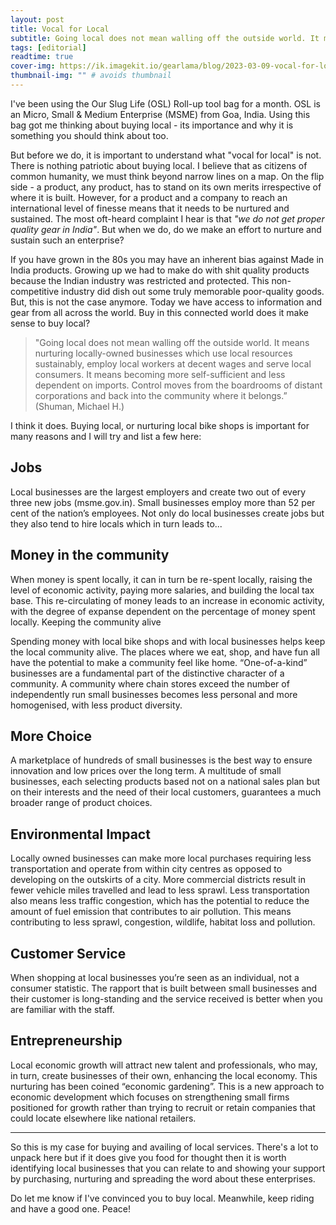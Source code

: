 ```yaml
---
layout: post
title: Vocal for Local
subtitle: Going local does not mean walling off the outside world. It means nurturing locally-owned businesses
tags: [editorial]
readtime: true
cover-img: https://ik.imagekit.io/gearlama/blog/2023-03-09-vocal-for-local_kN3kDQvug.jpg?updatedAt=1694006535878
thumbnail-img: "" # avoids thumbnail
---
```

I've been using the Our Slug Life (OSL) Roll-up tool bag for a month. OSL is an Micro, Small & Medium Enterprise (MSME) from Goa, India. Using this bag got me thinking about buying local -  its importance and why it is something you should think about too.

But before we do, it is important to understand what "vocal for local" is not. There is nothing patriotic about buying local. I believe that as citizens of common humanity, we must think beyond narrow lines on a map. On the flip side - a product, any product, has to stand on its own merits irrespective of where it is built. However, for a product and a company to reach an international level of finesse means that it needs to be nurtured and sustained. The most oft-heard complaint I hear is that *"we do not get proper quality gear in India"*. But when we do, do we make an effort to nurture and sustain such an enterprise?

If you have grown in the 80s you may have an inherent bias against Made in India products. Growing up we had to make do with shit quality products because the Indian industry was restricted and protected. This non-competitive industry did dish out some truly memorable poor-quality goods. But, this is not the case anymore. Today we have access to information and gear from all across the world. Buy in this connected world does it make sense to buy local?

> "Going local does not mean walling off the outside world. It means nurturing locally-owned businesses which use local resources sustainably, employ local workers at decent wages and serve local consumers. It means becoming more self-sufficient and less dependent on imports. Control moves from the boardrooms of distant corporations and back into the community where it belongs.” (Shuman, Michael H.)

I think it does. Buying local, or nurturing local bike shops is important for many reasons and I will try and list a few here:

## Jobs
Local businesses are the largest employers and create two out of every three new jobs (msme.gov.in). Small businesses employ more than 52 per cent of the nation’s employees. Not only do local businesses create jobs but they also tend to hire locals which in turn leads to...

## Money in the community
When money is spent locally, it can in turn be re-spent locally, raising the level of economic activity, paying more salaries, and building the local tax base. This re-circulating of money leads to an increase in economic activity, with the degree of expanse dependent on the percentage of money spent locally.
Keeping the community alive

Spending money with local bike shops and with local businesses helps keep the local community alive. The places where we eat, shop, and have fun all have the potential to make a community feel like home. “One-of-a-kind” businesses are a fundamental part of the distinctive character of a community. A community where chain stores exceed the number of independently run small businesses becomes less personal and more homogenised, with less product diversity.

## More Choice
A marketplace of hundreds of small businesses is the best way to ensure innovation and low prices over the long term. A multitude of small businesses, each selecting products based not on a national sales plan but on their interests and the need of their local customers, guarantees a much broader range of product choices.

## Environmental Impact
Locally owned businesses can make more local purchases requiring less transportation and operate from within city centres as opposed to developing on the outskirts of a city. More commercial districts result in fewer vehicle miles travelled and lead to less sprawl. Less transportation also means less traffic congestion, which has the potential to reduce the amount of fuel emission that contributes to air pollution. This means contributing to less sprawl, congestion, wildlife, habitat loss and pollution.

## Customer Service
When shopping at local businesses you’re seen as an individual, not a consumer statistic. The rapport that is built between small businesses and their customer is long-standing and the service received is better when you are familiar with the staff.

## Entrepreneurship
Local economic growth will attract new talent and professionals, who may, in turn, create businesses of their own, enhancing the local economy. This nurturing has been coined “economic gardening”. This is a new approach to economic development which focuses on strengthening small firms positioned for growth rather than trying to recruit or retain companies that could locate elsewhere like national retailers.

----

So this is my case for buying and availing of local services. There's a lot to unpack here but if it does give you food for thought then it is worth identifying local businesses that you can relate to and showing your support by purchasing, nurturing and spreading the word about these enterprises.

Do let me know if I've convinced you to buy local. Meanwhile, keep riding and have a good one. Peace!